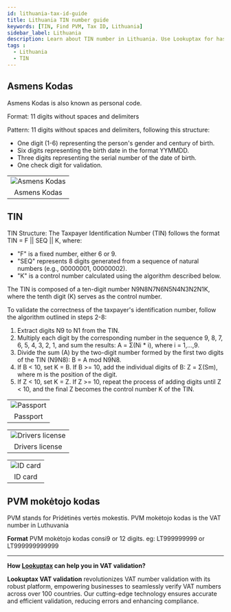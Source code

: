 ```yaml
---
id: lithuania-tax-id-guide
title: Lithuania TIN number guide
keywords: [TIN, Find PVM, Tax ID, Lithuania]
sidebar_label: Lithuania
description: Learn about TIN number in Lithuania. Use Lookuptax for hassle-free tax id validation in Lithuania and other 100+ countries
tags : 
  - Lithuania
  - TIN
---
```



## Asmens Kodas 

Asmens Kodas is also known as personal code. 

Format: 11 digits without spaces and delimiters

Pattern: 11 digits without spaces and delimiters, following this structure:

- One digit (1-6) representing the person's gender and century of birth.
- Six digits representing the birth date in the format YYMMDD.
- Three digits representing the serial number of the date of birth.
- One check digit for validation.

<table align="center" border="0px" border-color="#dedede"><tr><td>
  <img src="/docs/img/taxid/asmens-kodas.PNG" alt="Asmens Kodas"/>
  </td></tr>
  <tr><td align="center">Asmens Kodas</td></tr>
</table>

## TIN

TIN Structure: The Taxpayer Identification Number (TIN) follows the format TIN = F || SEQ || K, where:
- "F" is a fixed number, either 6 or 9.
- "SEQ" represents 8 digits generated from a sequence of natural numbers (e.g., 00000001, 00000002).
- "K" is a control number calculated using the algorithm described below.

The TIN is composed of a ten-digit number N9N8N7N6N5N4N3N2N1K, where the tenth digit (K) serves as the control number.

To validate the correctness of the taxpayer's identification number, follow the algorithm outlined in steps 2-8:

1. Extract digits N9 to N1 from the TIN.
2. Multiply each digit by the corresponding number in the sequence 9, 8, 7, 6, 5, 4, 3, 2, 1, and sum the results: A = Σ(Ni * i), where i = 1,…,9.
3. Divide the sum (A) by the two-digit number formed by the first two digits of the TIN (N9N8): B = A mod N9N8.
4. If B < 10, set K = B. If B >= 10, add the individual digits of B: Z = Σ(Sm), where m is the position of the digit.
5. If Z < 10, set K = Z. If Z >= 10, repeat the process of adding digits until Z < 10, and the final Z becomes the control number K of the TIN.

<table align="center" border="0px" border-color="#dedede"><tr><td>
  <img src="/docs/img/taxid/passport-lithuvania.PNG" alt="Passport"/>
  </td></tr>
  <tr><td align="center">Passport</td></tr>
</table>

<table align="center" border="0px" border-color="#dedede"><tr><td>
  <img src="/docs/img/taxid/dl-lithuvania.PNG" alt="Drivers license"/>
  </td></tr>
  <tr><td align="center">Drivers license</td></tr>
</table>

<table align="center" border="0px" border-color="#dedede"><tr><td>
  <img src="/docs/img/taxid/id-card-lithuvania" alt="ID card"/>
  </td></tr>
  <tr><td align="center">ID card</td></tr>
</table>


 ## PVM mokėtojo kodas
 
 PVM stands for Pridėtinės vertės mokestis. PVM mokėtojo kodas is the VAT number in Luthuvania

**Format**
PVM mokėtojo kodas consi9 or 12 digits. eg: LT999999999 or LT999999999999


----
**How [Lookuptax](https://lookuptax.com/) can help you in VAT validation?**

**Lookuptax VAT validation** revolutionizes VAT number validation with its robust platform, empowering businesses to seamlessly verify VAT numbers across over 100 countries. Our cutting-edge technology ensures accurate and efficient validation, reducing errors and enhancing compliance.
